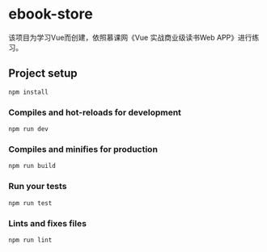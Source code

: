 # ebook-store

该项目为学习Vue而创建，依照慕课网《Vue 实战商业级读书Web APP》进行练习。

## Project setup
```
npm install
```

### Compiles and hot-reloads for development
```
npm run dev
```

### Compiles and minifies for production
```
npm run build
```

### Run your tests
```
npm run test
```

### Lints and fixes files
```
npm run lint
```

